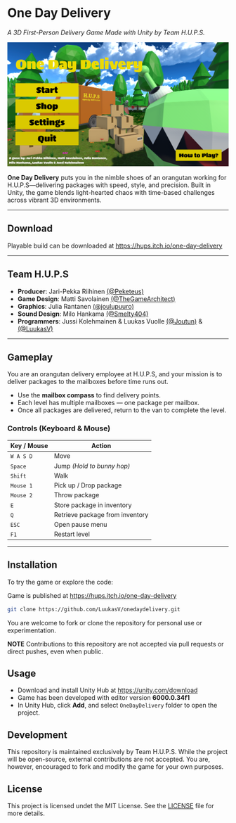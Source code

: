 # One Day Delivery 
*A 3D First-Person Delivery Game Made with Unity by Team H.U.P.S.*

![screenshot](images/mainmenu.png)

**One Day Delivery** puts you in the nimble shoes of an orangutan working for H.U.P.S—delivering packages with speed, style, and precision. Built in Unity, the game blends light-hearted chaos with time-based challenges across vibrant 3D environments.

---

## Download

Playable build can be downloaded at https://hups.itch.io/one-day-delivery

---

## Team H.U.P.S

- **Producer**: Jari-Pekka Riihinen  [(@Peketeus)](https://github.com/Peketeus)
- **Game Design**: Matti Savolainen  [(@TheGameArchitect)](https://github.com/TheGameArchitect)
- **Graphics**: Julia Rantanen  [(@joulupuuro)](https://github.com/joulupuuro)
- **Sound Design**: Milo Hankama  [(@Smelty404)](https://github.com/Smelty404)
- **Programmers**: Jussi Kolehmainen & Luukas Vuolle  [(@Joutun)](https://github.com/Joutun) & [(@LuukasV)](https://github.com/LuukasV)

---

## Gameplay

You are an orangutan delivery employee at H.U.P.S, and your mission is to deliver packages to the mailboxes before time runs out.

- Use the **mailbox compass** to find delivery points.
- Each level has multiple mailboxes — one package per mailbox.
- Once all packages are delivered, return to the van to complete the level.

### Controls (Keyboard & Mouse)

| Key / Mouse       | Action                          |
|-------------------|---------------------------------|
| `W A S D`         | Move                            |
| `Space`           | Jump *(Hold to bunny hop)*      |
| `Shift`           | Walk                            |
| `Mouse 1`         | Pick up / Drop package          |
| `Mouse 2`         | Throw package                   |
| `E`               | Store package in inventory      |
| `Q`               | Retrieve package from inventory |
| `ESC`             | Open pause menu                 |
| `F1`              | Restart level                   |

---

## Installation

To try the game or explore the code:

Game is published at https://hups.itch.io/one-day-delivery

```bash
git clone https://github.com/LuukasV/onedaydelivery.git
```

You are welcome to fork or clone the repository for personal use or experimentation.

**NOTE** Contributions to this repository are not accepted via pull requests or direct pushes, even when public.

## Usage
- Download and install Unity Hub at https://unity.com/download
- Game has been developed with editor version **6000.0.34f1**
- In Unity Hub, click **Add**, and select `OneDayDelivery` folder to open the project.

## Development
This repository is maintained exclusively by Team H.U.P.S. While the project will be open-source, external contributions are not accepted. You are, however, encouraged to fork and modify the game for your own purposes.

## License
This project is licensed undet the MIT License. See the [LICENSE](LICENSE.txt) file for more details.